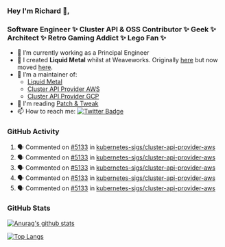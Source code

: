 ### Hey I'm Richard 👋, 

<h3 align="left">Software Engineer ✨ Cluster API & OSS Contributor ✨ Geek ✨ Architect ✨ Retro Gaming Addict ✨ Lego Fan ✨</h3>

- 🔭 I’m currently working as a Principal Engineer
- 📯 I created **Liquid Metal** whilst at Weaveworks. Originally [here](https://github.com/weaveworks-liquidmetal) but now moved [here](https://github.com/liquidmetal-dev).
- 👯 I’m a maintainer of:
  -  [Liquid Metal](https://github.com/liquidmetal-dev)
  -  [Cluster API Provider AWS](https://github.com/kubernetes-sigs/cluster-api-provider-aws)
  -  [Cluster API Provider GCP](https://github.com/kubernetes-sigs/cluster-api-provider-gcp)
- 💬 I'm reading [Patch & Tweak](https://bjooks.com/products/patch-tweak-exploring-modular-synthesis)
- 📫 How to reach me: [![Twitter Badge](https://img.shields.io/badge/-@fruit_case-00acee?style=flat&logo=Twitter&logoColor=white)](https://twitter.com/intent/follow?screen_name=fruit_case "Follow on Twitter")

### GitHub Activity 

<!--START_SECTION:activity-->
1. 🗣 Commented on [#5133](https://github.com/kubernetes-sigs/cluster-api-provider-aws/pull/5133#issuecomment-2424839212) in [kubernetes-sigs/cluster-api-provider-aws](https://github.com/kubernetes-sigs/cluster-api-provider-aws)
2. 🗣 Commented on [#5133](https://github.com/kubernetes-sigs/cluster-api-provider-aws/pull/5133#issuecomment-2424755386) in [kubernetes-sigs/cluster-api-provider-aws](https://github.com/kubernetes-sigs/cluster-api-provider-aws)
3. 🗣 Commented on [#5133](https://github.com/kubernetes-sigs/cluster-api-provider-aws/pull/5133#issuecomment-2424093204) in [kubernetes-sigs/cluster-api-provider-aws](https://github.com/kubernetes-sigs/cluster-api-provider-aws)
4. 🗣 Commented on [#5133](https://github.com/kubernetes-sigs/cluster-api-provider-aws/pull/5133#issuecomment-2423843380) in [kubernetes-sigs/cluster-api-provider-aws](https://github.com/kubernetes-sigs/cluster-api-provider-aws)
5. 🗣 Commented on [#5133](https://github.com/kubernetes-sigs/cluster-api-provider-aws/pull/5133#issuecomment-2423775065) in [kubernetes-sigs/cluster-api-provider-aws](https://github.com/kubernetes-sigs/cluster-api-provider-aws)
<!--END_SECTION:activity-->

### GitHub Stats

[![Anurag's github stats](https://github-readme-stats.vercel.app/api?username=richardcase&count_private=true&show_icons=true)](https://github.com/anuraghazra/github-readme-stats)

[![Top Langs](https://github-readme-stats.vercel.app/api/top-langs/?username=richardcase&hide=html&layout=compact)](https://github.com/anuraghazra/github-readme-stats)
